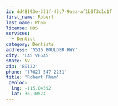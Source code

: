 ```yaml
---
id: dd48193e-321f-45c7-9aea-af1b9f3c1c1f
first_name: Robert
last_name: Pham
license: DDS
services:
  - Dentist
category: Dentists
address: '5516 BOULDER HWY'
city: 'LAS VEGAS'
state: NV
zip: '89122'
phone: '(702) 547-2231'
title: 'Robert Pham'
_geoloc:
  lng: -115.04592
  lat: 36.10524
---
```


